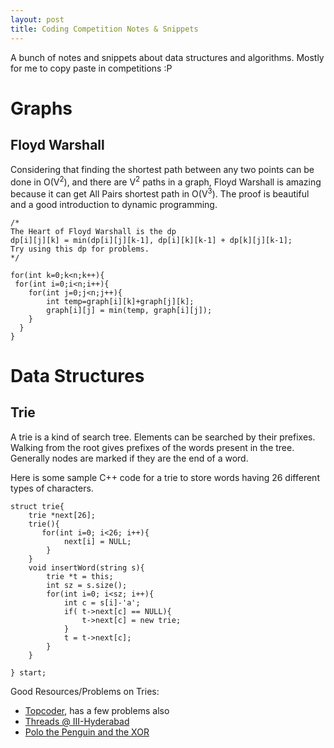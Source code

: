 ```yaml
---
layout: post
title: Coding Competition Notes & Snippets
---
```


A bunch of notes and snippets about data structures and algorithms. Mostly for me to copy paste in competitions :P
<!--more-->
Graphs
=======

Floyd Warshall
--------------
Considering that finding the shortest path between any two points can be done in O(V<sup>2</sup>), and there are V<sup>2</sup> paths in a graph, Floyd Warshall is amazing because it can get All Pairs shortest path in O(V<sup>3</sup>). The proof is beautiful and a good introduction to dynamic programming.

````
/*
The Heart of Floyd Warshall is the dp
dp[i][j][k] = min(dp[i][j][k-1], dp[i][k][k-1] + dp[k][j][k-1];
Try using this dp for problems.
*/

for(int k=0;k<n;k++){
 for(int i=0;i<n;i++){
    for(int j=0;j<n;j++){
        int temp=graph[i][k]+graph[j][k];
        graph[i][j] = min(temp, graph[i][j]);
    }
  }
}
````


Data Structures
===============

Trie
----

A trie is a kind of search tree. Elements can be searched by their prefixes. Walking from the root gives prefixes of the words present in the tree. Generally nodes are marked if they are the end of a word.

Here is some sample C++ code for a trie to store words having 26 different types of characters.
```
struct trie{
    trie *next[26];
    trie(){
       for(int i=0; i<26; i++){
            next[i] = NULL;
        }
    }
    void insertWord(string s){
        trie *t = this;
        int sz = s.size();
        for(int i=0; i<sz; i++){
            int c = s[i]-'a';
            if( t->next[c] == NULL){
                t->next[c] = new trie;
            }
            t = t->next[c];
        }
    }

} start;
```

Good Resources/Problems on Tries:
* [Topcoder](https://www.topcoder.com/community/data-science/data-science-tutorials/using-tries/), has a few problems also
* [Threads @ III-Hyderabad](https://threads-iiith.quora.com/Tutorial-on-Trie-and-example-problems)
* [Polo the Penguin and the XOR](https://www.codechef.com/problems/PPXOR)
